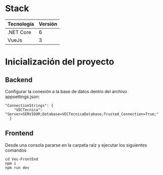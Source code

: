 # Stack

| Tecnología | Versión  |
| ------------- | ------------- |
| .NET Core | 6  |
| VueJs  | 3 |

# Inicialización del proyecto

## Backend
Configurar la conexión a la base de datos dentro del archivo appsettings.json:
```
"ConnectionStrings": {
    "VECTecnica": "Server=SERVIDOR;Database=VECTecnicaDatabase;Trusted_Connection=True;"
  }
```

## Frontend
Desde una consola pararse en la carpeta raíz y ejecutar los siguientes comandos
```
cd Vec-FrontEnd
npm i
npm run dev
```
